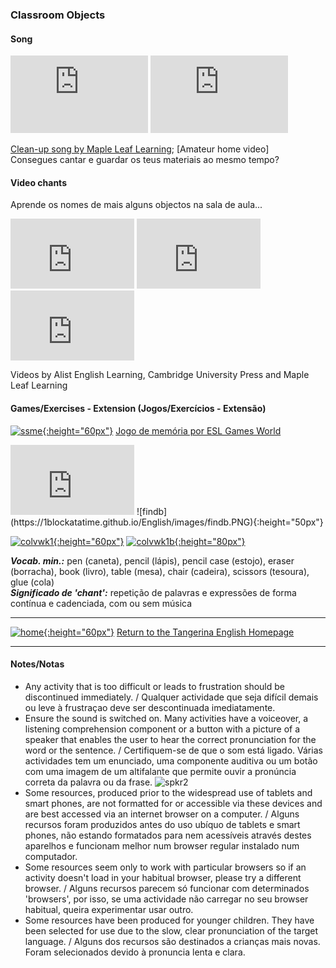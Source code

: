 ### Classroom Objects

#### Song
<iframe width="220" height="124" src="https://www.youtube.com/embed/RmNCryV6G_M" frameborder="0" allow="accelerometer; autoplay; clipboard-write; encrypted-media; gyroscope; picture-in-picture" allowfullscreen></iframe> <iframe width="220" height="124" src="https://www.youtube.com/embed/prvk2pw0HJg" title="YouTube video player" frameborder="0" allow="accelerometer; autoplay; clipboard-write; encrypted-media; gyroscope; picture-in-picture" allowfullscreen></iframe>  

[Clean-up song by Maple Leaf Learning](z "glue (cola), pencil (lápis), crayon (lápis de cera), pencil case (estojo), ruler (régua), book (livro)");  [Amateur home video]  
Consegues cantar e guardar os teus materiais ao mesmo tempo?  

#### Video chants 

Aprende os nomes de mais alguns objectos na sala de aula...
<iframe width="198" height="112" src="https://www.youtube.com/embed/MuoJnFq9JwE" frameborder="0" allow="accelerometer; autoplay; clipboard-write; encrypted-media; gyroscope; picture-in-picture" allowfullscreen> </iframe> <iframe width="198" height="112" src="https://www.youtube.com/embed/1zJpDVJY6ZY" title="YouTube video player" frameborder="0" allow="accelerometer; autoplay; clipboard-write; encrypted-media; gyroscope; picture-in-picture" allowfullscreen></iframe> <iframe width="198" height="112" src="https://www.youtube.com/embed/g7kK989HiRQ" frameborder="0" allow="accelerometer; autoplay; clipboard-write; encrypted-media; gyroscope; picture-in-picture" allowfullscreen></iframe>     

<!--[Aprender vocabulário - vídeo 1; ](a "pencil (lápis), book (livro), brush (pincel), ruler (régua)") [Aprender vocabulário - vídeo 2; ](b "pencil (lápis), book (livro), eraser (borracha), pen (caneta), table (mesa), chair (cadeira)") [Aprender vocabulário - vídeo 3](c "book (livro), chair (cadeira), desk (secretária), pencil case (estojo), pen (caneta), ruler (régua), pencil (lápis), eraser (borracha), clock (relógio), crayon (lápis de cera), scissors (tesoura), sharpener (afiador), stapler (agrafador), teacher (professor/a)")-->  
Videos by Alist English Learning, Cambridge University Press and Maple Leaf Learning   

<!---(2). [![weco](/images/weco.PNG){:height="60px"}](https://www.youtube.com/watch?v=fi0Qe-OLUCM) [Watch the video story.](https://www.youtube.com/watch?v=fi0Qe-OLUCM)-->

#### Games/Exercises - Extension (Jogos/Exercícios - Extensão)  

[![ssme](https://1blockatatime.github.io/English/images2/ssme.PNG){:height="60px"}](https://www.eslgamesworld.com/members/games/vocabulary/memoryaudio/school%20items/index.html) [Jogo de memória por ESL Games World](https://www.eslgamesworld.com/members/games/vocabulary/memoryaudio/school%20items/index.html "pen (caneta), pencil (lápis), pencil box (caixa de lápis=estojo), book (livro), eraser (borracha), ruler (régua), sharpener (afiador)")  

<iframe width="198" height="112" src="https://www.youtube.com/embed/4XvIMPpqPKc" title="YouTube video player" frameborder="0" allow="accelerometer; autoplay; clipboard-write; encrypted-media; gyroscope; picture-in-picture" allowfullscreen></iframe> ![findb](https://1blockatatime.github.io/English/images/findb.PNG){:height="50px"}
<!--Listen. Find the object before it appears in colour.-->
  
<!---* [![ssme3](/images/ssme3.PNG)](https://www.eslgamesplus.com/school-supplies-stationery-vocabulary-esl-memory-game-beginners/) [Game 2](https://www.eslgamesplus.com/school-supplies-stationery-vocabulary-esl-memory-game-beginners/ "glue (cola), stapler (agrafador), tape (fita cola), school bag (mochila/saco de escola), crayon (lápis de cera), triangle (triângulo), protractor (), calculator (calculador), paper (folha de papel), scissors (tesoura), notebook (caderno)")
Play three or four times to use all the words.  
Joga três ou quatro vezes para usar todas as palavras.-->

[![colvwk1](/images/colvwk1.PNG){:height="60px"}](https://www.liveworksheets.com/worksheets/en/English_as_a_Second_Language_(ESL)/Classroom_objects/Classroom_objects_(listen_and_join)_ku35271nz) [![colvwk1b](/images/colvwk1b.PNG){:height="80px"}](https://www.liveworksheets.com/worksheets/en/English_as_a_Second_Language_(ESL)/Classroom_objects/Classroom_objects_(listen_and_join)_ku35271nz)   
<!--[Compreensão do oral/'Listening'](https://www.liveworksheets.com/worksheets/en/English_as_a_Second_Language_(ESL)/Classroom_objects/Classroom_objects_(listen_and_join)_ku35271nz)  
*REMEMBER* - There's no rush. It doesn't matter how long it takes to find the pairs or how many times you do each exercise.  
*LEMBRA-TE* - Não há pressa - não tem importância o tempo que demoras a encontrar os pares ou o número de vezes é preciso fazer cada exercício.--> 

***Vocab. min.:*** pen (caneta), pencil (lápis), pencil case (estojo), eraser (borracha), book (livro), table (mesa), chair (cadeira), scissors (tesoura), glue (cola)  
***Significado de 'chant':*** repetição de palavras e expressões de forma contínua e cadenciada, com ou sem música  

***
[![home](https://1blockatatime.github.io/English/images/home.png){:height="60px"}](https://tangerina-pt.github.io/English) [Return to the Tangerina English Homepage](https://tangerina-pt.github.io/English)  

***

#### Notes/Notas
* Any activity that is too difficult or leads to frustration should be discontinued immediately. / Qualquer actividade que seja difícil demais ou leve à frustraçao deve ser descontinuada imediatamente.
* Ensure the sound is switched on. Many activities have a voiceover, a listening comprehension component or a button with a picture of a speaker that enables the user to hear the correct pronunciation for the word or the sentence. / Certifiquem-se de que o som está ligado. Várias actividades tem um enunciado, uma componente auditiva ou um botão com uma imagem de um altifalante que permite ouvir a pronúncia correta da palavra ou da frase. ![spkr2](/images/spkr2.PNG)
* Some resources, produced prior to the widespread use of tablets and smart phones, are not formatted for or accessible via these devices and are best accessed via an internet browser on a computer. / Alguns recursos foram produzidos antes do uso ubíquo de tablets e smart phones, não estando formatados para nem acessíveis através destes aparelhos e funcionam melhor num browser regular instalado num computador.
* Some resources seem only to work with particular browsers so if an activity doesn't load in your habitual browser, please try a different browser. / Alguns recursos parecem só funcionar com determinados 'browsers', por isso, se uma actividade não carregar no seu browser habitual, queira experimentar usar outro.
* Some resources have been produced for younger children. They have been selected for use due to the slow, clear pronunciation of the target language.  / Alguns dos recursos são destinados a crianças mais novas. Foram selecionados devido à pronuncia lenta e clara.
